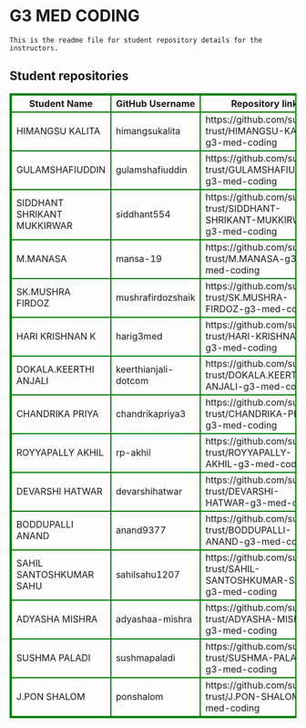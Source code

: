 # G3 MED CODING
    This is the readme file for student repository details for the instructors.
## Student repositories 
<table style="border : 2px solid green; width:100%;">
<tr >
<th style="border : 2px solid green;">Student Name</th>
<th style="border : 2px solid green;">GitHub Username</th>
<th style="border : 2px solid green;">Repository link</th>
</tr>
<tr style="border : 2px solid green;">
<td style="border : 2px solid green;">HIMANGSU KALITA</td> 

<td style="border : 2px solid green;">himangsukalita</td> 

<td style="border : 2px solid green;">https://github.com/sure-trust/HIMANGSU-KALITA-g3-med-coding</td> 
</tr>

<tr style="border : 2px solid green;">
<td style="border : 2px solid green;">GULAMSHAFIUDDIN</td> 

<td style="border : 2px solid green;">gulamshafiuddin</td> 

<td style="border : 2px solid green;">https://github.com/sure-trust/GULAMSHAFIUDDIN-g3-med-coding</td> 
</tr>

<tr style="border : 2px solid green;">
<td style="border : 2px solid green;">SIDDHANT SHRIKANT MUKKIRWAR</td> 

<td style="border : 2px solid green;">siddhant554</td> 

<td style="border : 2px solid green;">https://github.com/sure-trust/SIDDHANT-SHRIKANT-MUKKIRWAR-g3-med-coding</td> 
</tr>

<tr style="border : 2px solid green;">
<td style="border : 2px solid green;">M.MANASA</td> 

<td style="border : 2px solid green;">mansa-19</td> 

<td style="border : 2px solid green;">https://github.com/sure-trust/M.MANASA-g3-med-coding</td> 
</tr>

<tr style="border : 2px solid green;">
<td style="border : 2px solid green;">SK.MUSHRA FIRDOZ</td> 

<td style="border : 2px solid green;">mushrafirdozshaik</td> 

<td style="border : 2px solid green;">https://github.com/sure-trust/SK.MUSHRA-FIRDOZ-g3-med-coding</td> 
</tr>

<tr style="border : 2px solid green;">
<td style="border : 2px solid green;">HARI KRISHNAN K</td> 

<td style="border : 2px solid green;">harig3med</td> 

<td style="border : 2px solid green;">https://github.com/sure-trust/HARI-KRISHNAN-K-g3-med-coding</td> 
</tr>

<tr style="border : 2px solid green;">
<td style="border : 2px solid green;">DOKALA.KEERTHI ANJALI</td> 

<td style="border : 2px solid green;">keerthianjali-dotcom</td> 

<td style="border : 2px solid green;">https://github.com/sure-trust/DOKALA.KEERTHI-ANJALI-g3-med-coding</td> 
</tr>

<tr style="border : 2px solid green;">
<td style="border : 2px solid green;">CHANDRIKA PRIYA</td> 

<td style="border : 2px solid green;">chandrikapriya3</td> 

<td style="border : 2px solid green;">https://github.com/sure-trust/CHANDRIKA-PRIYA-g3-med-coding</td> 
</tr>

<tr style="border : 2px solid green;">
<td style="border : 2px solid green;">ROYYAPALLY AKHIL</td> 

<td style="border : 2px solid green;">rp-akhil</td> 

<td style="border : 2px solid green;">https://github.com/sure-trust/ROYYAPALLY-AKHIL-g3-med-coding</td> 
</tr>

<tr style="border : 2px solid green;">
<td style="border : 2px solid green;">DEVARSHI HATWAR</td> 

<td style="border : 2px solid green;">devarshihatwar</td> 

<td style="border : 2px solid green;">https://github.com/sure-trust/DEVARSHI-HATWAR-g3-med-coding</td> 
</tr>

<tr style="border : 2px solid green;">
<td style="border : 2px solid green;">BODDUPALLI ANAND</td> 

<td style="border : 2px solid green;">anand9377</td> 

<td style="border : 2px solid green;">https://github.com/sure-trust/BODDUPALLI-ANAND-g3-med-coding</td> 
</tr>

<tr style="border : 2px solid green;">
<td style="border : 2px solid green;">SAHIL SANTOSHKUMAR SAHU</td> 

<td style="border : 2px solid green;">sahilsahu1207</td> 

<td style="border : 2px solid green;">https://github.com/sure-trust/SAHIL-SANTOSHKUMAR-SAHU-g3-med-coding</td> 
</tr>

<tr style="border : 2px solid green;">
<td style="border : 2px solid green;">ADYASHA MISHRA</td> 

<td style="border : 2px solid green;">adyashaa-mishra</td> 

<td style="border : 2px solid green;">https://github.com/sure-trust/ADYASHA-MISHRA-g3-med-coding</td> 
</tr>

<tr style="border : 2px solid green;">
<td style="border : 2px solid green;">SUSHMA PALADI</td> 

<td style="border : 2px solid green;">sushmapaladi</td> 

<td style="border : 2px solid green;">https://github.com/sure-trust/SUSHMA-PALADI-g3-med-coding</td> 
</tr>

<tr style="border : 2px solid green;">
<td style="border : 2px solid green;">J.PON SHALOM</td> 

<td style="border : 2px solid green;">ponshalom</td> 

<td style="border : 2px solid green;">https://github.com/sure-trust/J.PON-SHALOM-g3-med-coding</td> 
</tr>
